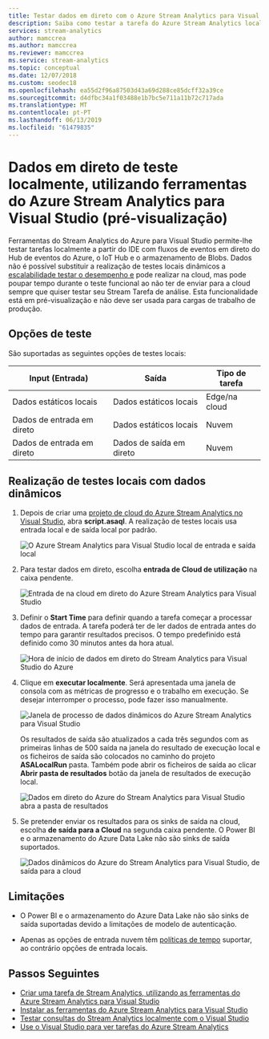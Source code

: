 ```yaml
---
title: Testar dados em direto com o Azure Stream Analytics para Visual Studio
description: Saiba como testar a tarefa do Azure Stream Analytics localmente, utilizando dados de transmissão em fluxo em direto.
services: stream-analytics
author: mamccrea
ms.author: mamccrea
ms.reviewer: mamccrea
ms.service: stream-analytics
ms.topic: conceptual
ms.date: 12/07/2018
ms.custom: seodec18
ms.openlocfilehash: ea55d2f96a87503d43a69d288ce85dcff32a39ce
ms.sourcegitcommit: d4dfbc34a1f03488e1b7bc5e711a11b72c717ada
ms.translationtype: MT
ms.contentlocale: pt-PT
ms.lasthandoff: 06/13/2019
ms.locfileid: "61479835"
---
```

# <a name="test-live-data-locally-using-azure-stream-analytics-tools-for-visual-studio-preview"></a>Dados em direto de teste localmente, utilizando ferramentas do Azure Stream Analytics para Visual Studio (pré-visualização)

Ferramentas do Stream Analytics do Azure para Visual Studio permite-lhe testar tarefas localmente a partir do IDE com fluxos de eventos em direto do Hub de eventos do Azure, o IoT Hub e o armazenamento de Blobs. Dados não é possível substituir a realização de testes locais dinâmicos a [escalabilidade testar o desempenho e](stream-analytics-streaming-unit-consumption.md) pode realizar na cloud, mas pode poupar tempo durante o teste funcional ao não ter de enviar para a cloud sempre que quiser testar seu Stream Tarefa de análise. Esta funcionalidade está em pré-visualização e não deve ser usada para cargas de trabalho de produção.

## <a name="testing-options"></a>Opções de teste

São suportadas as seguintes opções de testes locais:

|**Input (Entrada)**  |**Saída**  |**Tipo de tarefa**  |
|---------|---------|---------|
|Dados estáticos locais   |  Dados estáticos locais   |   Edge/na cloud |
|Dados de entrada em direto   |  Dados estáticos locais   |   Nuvem |
|Dados de entrada em direto   |  Dados de saída em direto   |   Nuvem |

## <a name="local-testing-with-live-data"></a>Realização de testes locais com dados dinâmicos

1. Depois de criar uma [projeto de cloud do Azure Stream Analytics no Visual Studio](stream-analytics-quick-create-vs.md), abra **script.asaql**. A realização de testes locais usa entrada local e de saída local por padrão.

   ![O Azure Stream Analytics para Visual Studio local de entrada e saída local](./media/stream-analytics-live-data-local-testing/stream-analytics-local-testing-local-input-output.png)

2. Para testar dados em direto, escolha **entrada de Cloud de utilização** na caixa pendente.

   ![Entrada de na cloud em direto do Azure Stream Analytics para Visual Studio](./media/stream-analytics-live-data-local-testing/stream-analytics-local-testing-cloud-input.png)


3. Definir o **Start Time** para definir quando a tarefa começar a processar dados de entrada. A tarefa poderá ter de ler dados de entrada antes do tempo para garantir resultados precisos. O tempo predefinido está definido como 30 minutos antes da hora atual.

   ![Hora de início de dados em direto do Stream Analytics para Visual Studio do Azure](./media/stream-analytics-live-data-local-testing/stream-analytics-local-testing-cloud-input-start-time.png)

4. Clique em **executar localmente**. Será apresentada uma janela de consola com as métricas de progresso e o trabalho em execução. Se desejar interromper o processo, pode fazer isso manualmente. 

   ![Janela de processo de dados dinâmicos do Azure Stream Analytics para Visual Studio](./media/stream-analytics-live-data-local-testing/stream-analytics-local-testing-cloud-input-process-window.png)

   Os resultados de saída são atualizados a cada três segundos com as primeiras linhas de 500 saída na janela do resultado de execução local e os ficheiros de saída são colocados no caminho do projeto **ASALocalRun** pasta. Também pode abrir os ficheiros de saída ao clicar **Abrir pasta de resultados** botão da janela de resultados de execução local.

   ![Dados em direto do Azure do Stream Analytics para Visual Studio abra a pasta de resultados](./media/stream-analytics-live-data-local-testing/stream-analytics-local-testing-cloud-input-open-results-folder.png)

5. Se pretender enviar os resultados para os sinks de saída na cloud, escolha **de saída para a Cloud** na segunda caixa pendente. O Power BI e o armazenamento do Azure Data Lake não são sinks de saída suportados.

   ![Dados dinâmicos do Azure do Stream Analytics para Visual Studio, de saída para a cloud](./media/stream-analytics-live-data-local-testing/stream-analytics-local-testing-cloud-output.png)
 
## <a name="limitations"></a>Limitações

* O Power BI e o armazenamento do Azure Data Lake não são sinks de saída suportadas devido a limitações de modelo de autenticação.

* Apenas as opções de entrada nuvem têm [políticas de tempo](stream-analytics-out-of-order-and-late-events.md) suportar, ao contrário opções de entrada locais.

## <a name="next-steps"></a>Passos Seguintes

* [Criar uma tarefa de Stream Analytics, utilizando as ferramentas do Azure Stream Analytics para Visual Studio](stream-analytics-quick-create-vs.md)
* [Instalar as ferramentas do Azure Stream Analytics para Visual Studio](stream-analytics-tools-for-visual-studio-install.md)
* [Testar consultas do Stream Analytics localmente com o Visual Studio](stream-analytics-vs-tools-local-run.md)
* [Use o Visual Studio para ver tarefas do Azure Stream Analytics](stream-analytics-vs-tools.md)